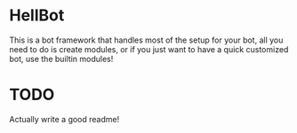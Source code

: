 # HellBot
This is a bot framework that handles most of the setup for your bot, all you need to do is create modules, or if you just want to have a quick customized bot, use the builtin modules!

# TODO
Actually write a good readme!
